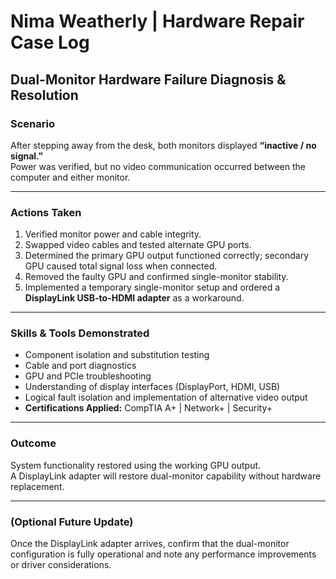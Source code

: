 # Nima Weatherly | Hardware Repair Case Log

## Dual-Monitor Hardware Failure Diagnosis & Resolution

### Scenario  
After stepping away from the desk, both monitors displayed **“inactive / no signal.”**  
Power was verified, but no video communication occurred between the computer and either monitor.

---

### Actions Taken  
1. Verified monitor power and cable integrity.  
2. Swapped video cables and tested alternate GPU ports.  
3. Determined the primary GPU output functioned correctly; secondary GPU caused total signal loss when connected.  
4. Removed the faulty GPU and confirmed single-monitor stability.  
5. Implemented a temporary single-monitor setup and ordered a **DisplayLink USB-to-HDMI adapter** as a workaround.

---

### Skills & Tools Demonstrated  
- Component isolation and substitution testing  
- Cable and port diagnostics  
- GPU and PCIe troubleshooting  
- Understanding of display interfaces (DisplayPort, HDMI, USB)  
- Logical fault isolation and implementation of alternative video output  
- **Certifications Applied:** CompTIA A+ | Network+ | Security+  

---

### Outcome  
System functionality restored using the working GPU output.  
A DisplayLink adapter will restore dual-monitor capability without hardware replacement.

---

### (Optional Future Update)
Once the DisplayLink adapter arrives, confirm that the dual-monitor configuration is fully operational and note any performance improvements or driver considerations.

